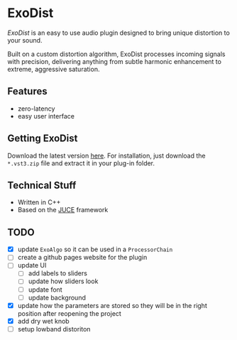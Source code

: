 # ExoDist

*ExoDist* is an easy to use audio plugin
designed to bring unique distortion to your sound.

Built on a custom distortion algorithm,
ExoDist processes incoming signals with precision,
delivering anything from subtle harmonic enhancement to extreme,
aggressive saturation.

## Features

- zero-latency
- easy user interface

## Getting ExoDist

Download the latest version [here](https://github.com/arcathrax/ExoDist/releases).
For installation, just download the `*.vst3.zip` file and extract it in your plug-in folder.

## Technical Stuff

- Written in C++
- Based on the [JUCE](https://juce.com) framework

## TODO
- [x] update `ExoAlgo` so it can be used in a `ProcessorChain`
- [ ] create a github pages website for the plugin
- [ ] update UI
  - [ ] add labels to sliders
  - [ ] update how sliders look
  - [ ] update font
  - [ ] update background
- [x] update how the parameters are stored so they will be in the right position after reopening the project
- [x] add dry wet knob
- [ ] setup lowband distoriton
